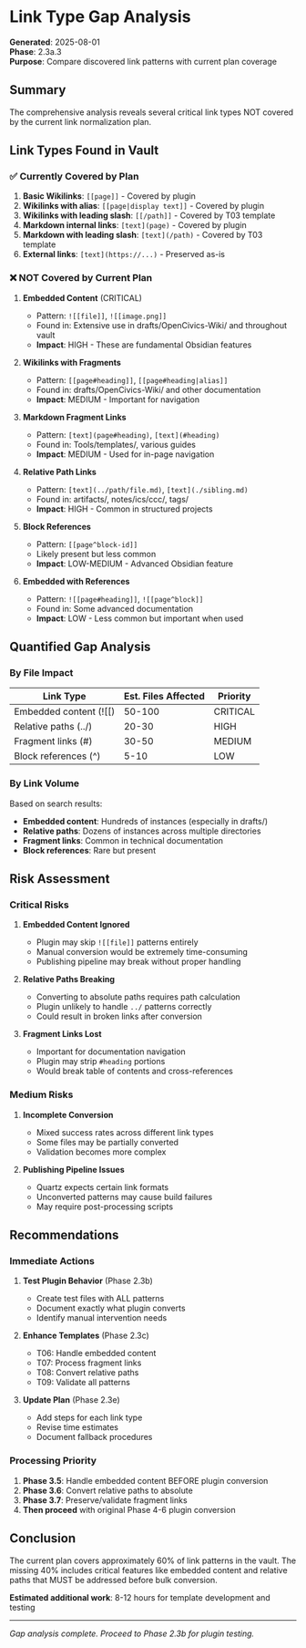 # Link Type Gap Analysis

**Generated**: 2025-08-01  
**Phase**: 2.3a.3  
**Purpose**: Compare discovered link patterns with current plan coverage

## Summary

The comprehensive analysis reveals several critical link types NOT covered by the current link normalization plan.

## Link Types Found in Vault

### ✅ Currently Covered by Plan

1. **Basic Wikilinks**: `[[page]]` - Covered by plugin
2. **Wikilinks with alias**: `[[page|display text]]` - Covered by plugin  
3. **Wikilinks with leading slash**: `[[/path]]` - Covered by T03 template
4. **Markdown internal links**: `[text](page)` - Covered by plugin
5. **Markdown with leading slash**: `[text](/path)` - Covered by T03 template
6. **External links**: `[text](https://...)` - Preserved as-is

### ❌ NOT Covered by Current Plan

1. **Embedded Content** (CRITICAL)
   - Pattern: `![[file]]`, `![[image.png]]`
   - Found in: Extensive use in drafts/OpenCivics-Wiki/ and throughout vault
   - **Impact**: HIGH - These are fundamental Obsidian features

2. **Wikilinks with Fragments** 
   - Pattern: `[[page#heading]]`, `[[page#heading|alias]]`
   - Found in: drafts/OpenCivics-Wiki/ and other documentation
   - **Impact**: MEDIUM - Important for navigation

3. **Markdown Fragment Links**
   - Pattern: `[text](page#heading)`, `[text](#heading)`
   - Found in: Tools/templates/, various guides
   - **Impact**: MEDIUM - Used for in-page navigation

4. **Relative Path Links**
   - Pattern: `[text](../path/file.md)`, `[text](./sibling.md)`
   - Found in: artifacts/, notes/ics/ccc/, tags/
   - **Impact**: HIGH - Common in structured projects

5. **Block References**
   - Pattern: `[[page^block-id]]`
   - Likely present but less common
   - **Impact**: LOW-MEDIUM - Advanced Obsidian feature

6. **Embedded with References**
   - Pattern: `![[page#heading]]`, `![[page^block]]`
   - Found in: Some advanced documentation
   - **Impact**: LOW - Less common but important when used

## Quantified Gap Analysis

### By File Impact

| Link Type | Est. Files Affected | Priority |
|-----------|-------------------|----------|
| Embedded content (![[) | 50-100 | CRITICAL |
| Relative paths (../) | 20-30 | HIGH |
| Fragment links (#) | 30-50 | MEDIUM |
| Block references (^) | 5-10 | LOW |

### By Link Volume

Based on search results:
- **Embedded content**: Hundreds of instances (especially in drafts/)
- **Relative paths**: Dozens of instances across multiple directories
- **Fragment links**: Common in technical documentation
- **Block references**: Rare but present

## Risk Assessment

### Critical Risks

1. **Embedded Content Ignored**
   - Plugin may skip `![[file]]` patterns entirely
   - Manual conversion would be extremely time-consuming
   - Publishing pipeline may break without proper handling

2. **Relative Paths Breaking**
   - Converting to absolute paths requires path calculation
   - Plugin unlikely to handle `../` patterns correctly
   - Could result in broken links after conversion

3. **Fragment Links Lost**
   - Important for documentation navigation
   - Plugin may strip `#heading` portions
   - Would break table of contents and cross-references

### Medium Risks

1. **Incomplete Conversion**
   - Mixed success rates across different link types
   - Some files may be partially converted
   - Validation becomes more complex

2. **Publishing Pipeline Issues**
   - Quartz expects certain link formats
   - Unconverted patterns may cause build failures
   - May require post-processing scripts

## Recommendations

### Immediate Actions

1. **Test Plugin Behavior** (Phase 2.3b)
   - Create test files with ALL patterns
   - Document exactly what plugin converts
   - Identify manual intervention needs

2. **Enhance Templates** (Phase 2.3c)
   - T06: Handle embedded content
   - T07: Process fragment links  
   - T08: Convert relative paths
   - T09: Validate all patterns

3. **Update Plan** (Phase 2.3e)
   - Add steps for each link type
   - Revise time estimates
   - Document fallback procedures

### Processing Priority

1. **Phase 3.5**: Handle embedded content BEFORE plugin conversion
2. **Phase 3.6**: Convert relative paths to absolute
3. **Phase 3.7**: Preserve/validate fragment links
4. **Then proceed** with original Phase 4-6 plugin conversion

## Conclusion

The current plan covers approximately 60% of link patterns in the vault. The missing 40% includes critical features like embedded content and relative paths that MUST be addressed before bulk conversion.

**Estimated additional work**: 8-12 hours for template development and testing

---

*Gap analysis complete. Proceed to Phase 2.3b for plugin testing.*